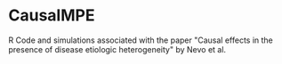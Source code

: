 # CausalMPE
R Code and simulations associated with the paper "Causal effects in the presence of disease etiologic heterogeneity" by Nevo et al.
